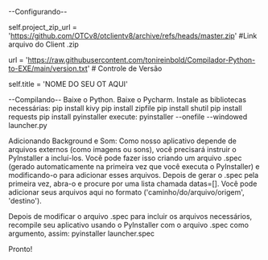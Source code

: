 --Configurando--

self.project_zip_url = 'https://github.com/OTCv8/otclientv8/archive/refs/heads/master.zip' #Link arquivo do Client .zip

url = 'https://raw.githubusercontent.com/tonireinbold/Compilador-Python-to-EXE/main/version.txt'  # Controle de Versão

self.title = 'NOME DO SEU OT AQUI'


--Compilando--
Baixe o Python.
Baixe o Pycharm.
Instale as bibliotecas necessárias:
  pip install kivy
  pip install zipfile
  pip install shutil
  pip install requests
  pip install pyinstaller
execute:
  pyinstaller --onefile --windowed launcher.py

Adicionando Background e Som:
Como nosso aplicativo depende de arquivos externos (como imagens ou sons), você precisará instruir o PyInstaller a incluí-los. Você pode fazer isso criando um arquivo .spec (gerado automaticamente na primeira vez que você executa o PyInstaller) e modificando-o para adicionar esses arquivos.
Depois de gerar o .spec pela primeira vez, abra-o e procure por uma lista chamada datas=[]. Você pode adicionar seus arquivos aqui no formato ('caminho/do/arquivo/origem', 'destino').

Depois de modificar o arquivo .spec para incluir os arquivos necessários, recompile seu aplicativo usando o PyInstaller com o arquivo .spec como argumento, assim:
  pyinstaller launcher.spec

Pronto!
